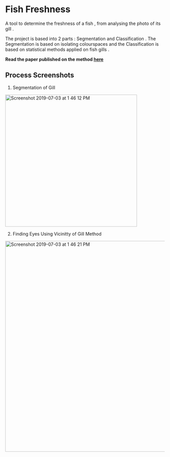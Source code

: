 # Fish Freshness 

A tool to determine the freshness of a fish , from analysing the photo of its gill . 

The project is based into 2 parts : Segmentation and Classification . The Segmentation is based on isolating colourspaces and the Classification is based on statistical methods applied on fish gills . 

__Read the paper published on the method [here](https://drive.google.com/file/d/1NBKmWRatD1mEbceCR9TL9kkS6k-a_szO/view?usp=sharing)__

## Process Screenshots

1. Segmentation of Gill 
<img width="416" alt="Screenshot 2019-07-03 at 1 46 12 PM" src="https://user-images.githubusercontent.com/32849156/60575494-44b85900-9d99-11e9-9911-44d269fac61f.png">

2. Finding Eyes Using Vicinitty of Gill Method 
<img width="664" alt="Screenshot 2019-07-03 at 1 46 21 PM" src="https://user-images.githubusercontent.com/32849156/60575495-4550ef80-9d99-11e9-868d-6c60b0411d50.png">


